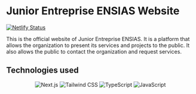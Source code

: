 # Junior Entreprise ENSIAS Website
[![Netlify Status](https://api.netlify.com/api/v1/badges/97b3f5f7-216a-42ea-ab37-c8ff23399d43/deploy-status)](https://app.netlify.com/sites/ensiasje/deploys)

This is the official website of Junior Entreprise ENSIAS. It is a platform that allows the organization to present its services and projects to the public. It also allows the public to contact the organization and request services.

## Technologies used 

<div align="center">
    <img src="https://img.shields.io/badge/Next.js-000000?style=for-the-badge&logo=next.js&logoColor=white" alt="Next.js">
    <img src="https://img.shields.io/badge/Tailwind_CSS-38B2AC?style=for-the-badge&logo=tailwind-css&logoColor=white" alt="Tailwind CSS">
    <img src="https://img.shields.io/badge/TypeScript-007ACC?style=for-the-badge&logo=typescript&logoColor=white" alt="TypeScript">
    <img src="https://img.shields.io/badge/JavaScript-F7DF1E?style=for-the-badge&logo=javascript&logoColor=black" alt="JavaScript">
</div>
